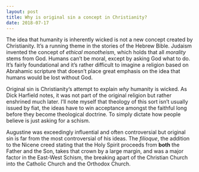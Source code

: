 ```yaml
---
layout: post
title: Why is original sin a concept in Christianity?
date: 2018-07-17
---
```


<p>The idea that humanity is inherently wicked is not a new concept created by Christianity. It’s a running theme in the stories of the Hebrew Bible. Judaism invented the concept of <i>ethical monotheism</i>, which holds that all <i>morality</i> stems from God. Humans can’t be moral, except by asking God what to do. It’s fairly foundational and it’s rather difficult to imagine a religion based on Abrahamic scripture that doesn’t place great emphasis on the idea that humans would be lost without God.</p><p>Original sin is Christianity’s attempt to explain <i>why</i> humanity is wicked. As Dick Harfield notes, it was not part of the original religion but rather enshrined much later. I’ll note myself that theology of this sort isn’t usually issued by fiat, the ideas have to win acceptance amongst the faithful long before they become theological doctrine. To simply dictate how people believe is just asking for a schism.</p><p>Augustine was exceedingly influential and often controversial but original sin is far from the most controversial of his ideas. The <i>filioque</i>, the addition to the Nicene creed stating that the Holy Spirit proceeds from <b>both</b> the Father and the Son, takes that crown by a large margin, and was a major factor in the East-West Schism, the breaking apart of the Christian Church into the Catholic Church and the Orthodox Church.</p>
